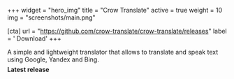 +++
widget = "hero_img"
title = "Crow Translate"
active = true
weight = 10
img = "screenshots/main.png"

[cta]
  url = "https://github.com/crow-translate/crow-translate/releases"
  label = '<i class="fas fa-download"></i> Download'
+++

A simple and lightweight translator that allows to translate and speak text using Google, Yandex and Bing.

<div style="margin-top: -0.5rem;">
  <b><a id="academic-release" data-repo="crow-translate/crow-translate">
  Latest release <!-- V -->
  </a></b>
</div>
<script async defer src="https://buttons.github.io/buttons.js"></script>
